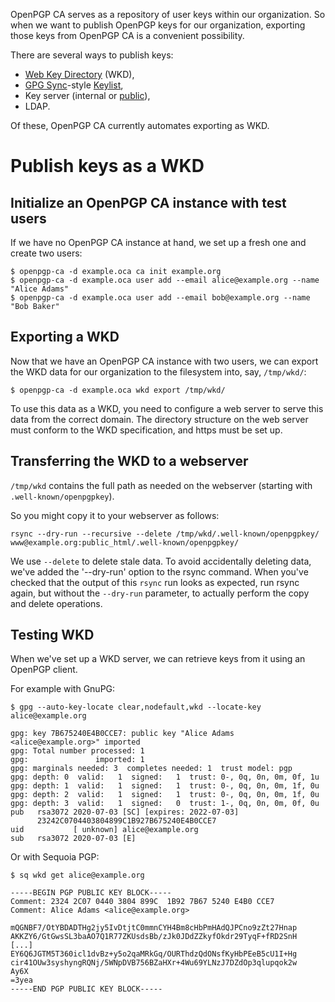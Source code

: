 OpenPGP CA serves as a repository of user keys within our organization.
So when we want to publish OpenPGP keys for our organization, exporting
those keys from OpenPGP CA is a convenient possibility. 

There are several ways to publish keys:
- [Web Key Directory](https://tools.ietf.org/html/draft-koch-openpgp-webkey-service-09) (WKD),
- [GPG Sync](https://github.com/firstlookmedia/gpgsync/)-style [Keylist](https://datatracker.ietf.org/doc/draft-mccain-keylist/),
- Key server (internal or [public](https://keys.openpgp.org/)),
- LDAP.

Of these, OpenPGP CA currently automates exporting as WKD.

# Publish keys as a WKD

## Initialize an OpenPGP CA instance with test users

If we have no OpenPGP CA instance at hand, we set up a fresh one and create
two users:

```
$ openpgp-ca -d example.oca ca init example.org
$ openpgp-ca -d example.oca user add --email alice@example.org --name "Alice Adams"
$ openpgp-ca -d example.oca user add --email bob@example.org --name "Bob Baker"
```

## Exporting a WKD

Now that we have an OpenPGP CA instance with two users, we can export the
WKD data for our organization to the filesystem into, say, `/tmp/wkd/`:

`$ openpgp-ca -d example.oca wkd export /tmp/wkd/`

To use this data as a WKD, you need to configure a web server to serve this
data from the correct domain. The directory structure on the web server must
conform to the WKD specification, and https must be set up.

## Transferring the WKD to a webserver

`/tmp/wkd` contains the full path as needed on the webserver (starting with `.well-known/openpgpkey`).

So you might copy it to your webserver as follows: 

`rsync --dry-run --recursive --delete /tmp/wkd/.well-known/openpgpkey/ www@example.org:public_html/.well-known/openpgpkey/`

We use `--delete` to delete stale data. To avoid accidentally deleting data, we've added the '--dry-run' option to the rsync command.
When you've checked that the output of this `rsync` run looks as expected, run
rsync again, but without the `--dry-run` parameter, to actually perform
the copy and delete operations.

## Testing WKD

When we've set up a WKD server, we can retrieve keys from it using an
OpenPGP client.

For example with GnuPG:

`$ gpg --auto-key-locate clear,nodefault,wkd --locate-key alice@example.org`

```
gpg: key 7B675240E4B0CCE7: public key "Alice Adams <alice@example.org>" imported
gpg: Total number processed: 1
gpg:               imported: 1
gpg: marginals needed: 3  completes needed: 1  trust model: pgp
gpg: depth: 0  valid:   1  signed:   1  trust: 0-, 0q, 0n, 0m, 0f, 1u
gpg: depth: 1  valid:   1  signed:   1  trust: 0-, 0q, 0n, 0m, 1f, 0u
gpg: depth: 2  valid:   1  signed:   1  trust: 0-, 0q, 0n, 0m, 1f, 0u
gpg: depth: 3  valid:   1  signed:   0  trust: 1-, 0q, 0n, 0m, 0f, 0u
pub   rsa3072 2020-07-03 [SC] [expires: 2022-07-03]
      23242C0704403804899C1B927B675240E4B0CCE7
uid           [ unknown] alice@example.org
sub   rsa3072 2020-07-03 [E]
```

Or with Sequoia PGP:

`$ sq wkd get alice@example.org`

```
-----BEGIN PGP PUBLIC KEY BLOCK-----
Comment: 2324 2C07 0440 3804 899C  1B92 7B67 5240 E4B0 CCE7
Comment: Alice Adams <alice@example.org>

mQGNBF7/OtYBDADTHg2jy5IvDtjtC0mmnCYH4Bm8cHbPmHAdQJPCno9zZt27Hnap
AKKZY6/GtGwsSL3baAO7Q1R77ZKUsdsBb/zJk0JDdZZkyfOkdr29TyqF+fRD2SnH
[...]
EY6Q6JGTM5T360icl1dvBz+y5o2qaMRkGq/OURThdzQdONsfKyHbPEeB5cU1I+Hg
cir41OUw3syshyngRQNj/5WNpDVB756BZaHXr+4Wu69YLNzJ7DZdOp3qlupqok2w
Ay6X
=3yea
-----END PGP PUBLIC KEY BLOCK-----
```
